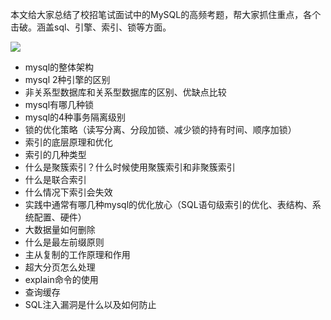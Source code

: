 本文给大家总结了校招笔试面试中的MySQL的高频考题，帮大家抓住重点，各个击破。涵盖sql、引擎、索引、锁等方面。

![](https://cdn.nlark.com/yuque/0/2022/png/640636/1646483665357-d023f21f-b5f4-4e8a-b29d-ad65f8b99eae.png)

- mysql的整体架构
- mysql 2种引擎的区别
- 非关系型数据库和关系型数据库的区别、优缺点比较
- mysql有哪几种锁
- mysql的4种事务隔离级别
- 锁的优化策略（读写分离、分段加锁、减少锁的持有时间、顺序加锁）
- 索引的底层原理和优化
- 索引的几种类型
- 什么是聚簇索引？什么时候使用聚簇索引和非聚簇索引
- 什么是联合索引
- 什么情况下索引会失效
- 实践中通常有哪几种mysql的优化放心（SQL语句级索引的优化、表结构、系统配置、硬件）
- 大数据量如何删除
- 什么是最左前缀原则
- 主从复制的工作原理和作用
- 超大分页怎么处理
- explain命令的使用
- 查询缓存
- SQL注入漏洞是什么以及如何防止
